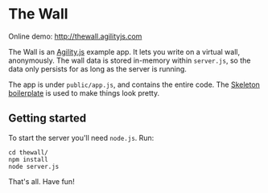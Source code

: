 # The Wall

Online demo: http://thewall.agilityjs.com

The Wall is an [Agility.js](http://agilityjs.com) example app.  It lets you write on a virtual wall, anonymously. The wall data is stored in-memory within `server.js`, so the data only persists for as long as the server is running.

The app is under `public/app.js`, and contains the entire code. The [Skeleton boilerplate](http://www.getskeleton.com/) is used to make things look pretty.

## Getting started

To start the server you'll need `node.js`. Run:

    cd thewall/
    npm install
    node server.js

That's all. Have fun!
